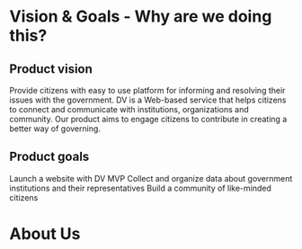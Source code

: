 # Vision & Goals - Why are we doing this?

## Product vision
Provide citizens with easy to use platform for informing and resolving their issues with the government. DV is a Web-based service that helps citizens to connect and communicate with institutions, organizations and community. Our product aims to engage citizens to contribute in creating a better way of governing.

## Product goals
Launch a website with DV MVP
Collect and organize data about government institutions and their representatives
Build a community of like-minded citizens

# About Us
